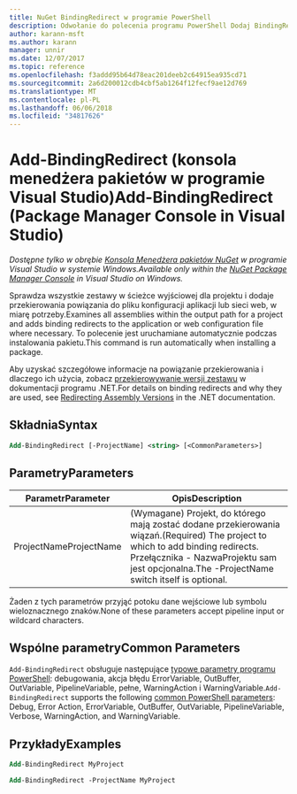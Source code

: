 ```yaml
---
title: NuGet BindingRedirect w programie PowerShell
description: Odwołanie do polecenia programu PowerShell Dodaj BindingRedirect w konsoli Menedżera pakietów NuGet w programie Visual Studio.
author: karann-msft
ms.author: karann
manager: unnir
ms.date: 12/07/2017
ms.topic: reference
ms.openlocfilehash: f3addd95b64d78eac201deeb2c64915ea935cd71
ms.sourcegitcommit: 2a6d200012cdb4cbf5ab1264f12fecf9ae12d769
ms.translationtype: MT
ms.contentlocale: pl-PL
ms.lasthandoff: 06/06/2018
ms.locfileid: "34817626"
---
```

# <a name="add-bindingredirect-package-manager-console-in-visual-studio"></a><span data-ttu-id="4b8ad-103">Add-BindingRedirect (konsola menedżera pakietów w programie Visual Studio)</span><span class="sxs-lookup"><span data-stu-id="4b8ad-103">Add-BindingRedirect (Package Manager Console in Visual Studio)</span></span>

<span data-ttu-id="4b8ad-104">*Dostępne tylko w obrębie [Konsola Menedżera pakietów NuGet](package-manager-console.md) w programie Visual Studio w systemie Windows.*</span><span class="sxs-lookup"><span data-stu-id="4b8ad-104">*Available only within the [NuGet Package Manager Console](package-manager-console.md) in Visual Studio on Windows.*</span></span>

<span data-ttu-id="4b8ad-105">Sprawdza wszystkie zestawy w ścieżce wyjściowej dla projektu i dodaje przekierowania powiązania do pliku konfiguracji aplikacji lub sieci web, w miarę potrzeby.</span><span class="sxs-lookup"><span data-stu-id="4b8ad-105">Examines all assemblies within the output path for a project and adds binding redirects to the application or web configuration file where necessary.</span></span> <span data-ttu-id="4b8ad-106">To polecenie jest uruchamiane automatycznie podczas instalowania pakietu.</span><span class="sxs-lookup"><span data-stu-id="4b8ad-106">This command is run automatically when installing a package.</span></span>

<span data-ttu-id="4b8ad-107">Aby uzyskać szczegółowe informacje na powiązanie przekierowania i dlaczego ich użycia, zobacz [przekierowywanie wersji zestawu](/dotnet/framework/configure-apps/redirect-assembly-versions) w dokumentacji programu .NET.</span><span class="sxs-lookup"><span data-stu-id="4b8ad-107">For details on binding redirects and why they are used, see [Redirecting Assembly Versions](/dotnet/framework/configure-apps/redirect-assembly-versions) in the .NET documentation.</span></span>

## <a name="syntax"></a><span data-ttu-id="4b8ad-108">Składnia</span><span class="sxs-lookup"><span data-stu-id="4b8ad-108">Syntax</span></span>

```ps
Add-BindingRedirect [-ProjectName] <string> [<CommonParameters>]
```

## <a name="parameters"></a><span data-ttu-id="4b8ad-109">Parametry</span><span class="sxs-lookup"><span data-stu-id="4b8ad-109">Parameters</span></span>

| <span data-ttu-id="4b8ad-110">Parametr</span><span class="sxs-lookup"><span data-stu-id="4b8ad-110">Parameter</span></span> | <span data-ttu-id="4b8ad-111">Opis</span><span class="sxs-lookup"><span data-stu-id="4b8ad-111">Description</span></span> |
| --- | --- |
| <span data-ttu-id="4b8ad-112">ProjectName</span><span class="sxs-lookup"><span data-stu-id="4b8ad-112">ProjectName</span></span> | <span data-ttu-id="4b8ad-113">(Wymagane) Projekt, do którego mają zostać dodane przekierowania wiązań.</span><span class="sxs-lookup"><span data-stu-id="4b8ad-113">(Required) The project to which to add binding redirects.</span></span> <span data-ttu-id="4b8ad-114">Przełącznika - NazwaProjektu sam jest opcjonalna.</span><span class="sxs-lookup"><span data-stu-id="4b8ad-114">The -ProjectName switch itself is optional.</span></span> |

<span data-ttu-id="4b8ad-115">Żaden z tych parametrów przyjąć potoku dane wejściowe lub symbolu wieloznacznego znaków.</span><span class="sxs-lookup"><span data-stu-id="4b8ad-115">None of these parameters accept pipeline input or wildcard characters.</span></span>

## <a name="common-parameters"></a><span data-ttu-id="4b8ad-116">Wspólne parametry</span><span class="sxs-lookup"><span data-stu-id="4b8ad-116">Common Parameters</span></span>

<span data-ttu-id="4b8ad-117">`Add-BindingRedirect` obsługuje następujące [typowe parametry programu PowerShell](http://go.microsoft.com/fwlink/?LinkID=113216): debugowania, akcja błędu ErrorVariable, OutBuffer, OutVariable, PipelineVariable, pełne, WarningAction i WarningVariable.</span><span class="sxs-lookup"><span data-stu-id="4b8ad-117">`Add-BindingRedirect` supports the following [common PowerShell parameters](http://go.microsoft.com/fwlink/?LinkID=113216): Debug, Error Action, ErrorVariable, OutBuffer, OutVariable, PipelineVariable, Verbose, WarningAction, and WarningVariable.</span></span>

## <a name="examples"></a><span data-ttu-id="4b8ad-118">Przykłady</span><span class="sxs-lookup"><span data-stu-id="4b8ad-118">Examples</span></span>

```ps
Add-BindingRedirect MyProject

Add-BindingRedirect -ProjectName MyProject
```